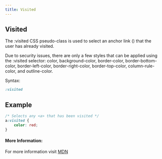 ```yaml
---
title: Visited
---
```

## Visited


The :visited CSS pseudo-class is used to select an anchor link (<a>) that the user has already visited.

Due to security issues, there are only a few styles that can be applied using the :visited selector: color, background-color, border-color, border-bottom-color, border-left-color, border-right-color, border-top-color, column-rule-color, and outline-color.

Syntax:

```css
:visited
```

## Example

```css
/* Selects any <a> that has been visited */
a:visited { 
    color: red;
}
```

#### More Information:
For more information visit [MDN](https://developer.mozilla.org/en-US/docs/Web/CSS/:visited)


